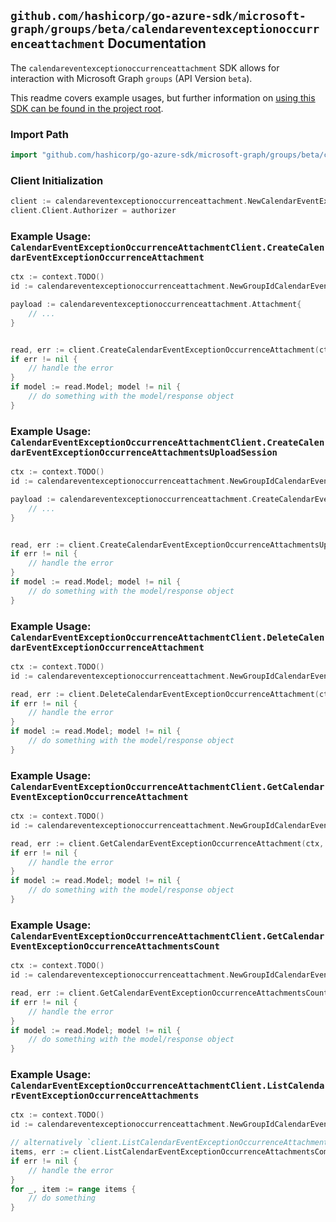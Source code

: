 
## `github.com/hashicorp/go-azure-sdk/microsoft-graph/groups/beta/calendareventexceptionoccurrenceattachment` Documentation

The `calendareventexceptionoccurrenceattachment` SDK allows for interaction with Microsoft Graph `groups` (API Version `beta`).

This readme covers example usages, but further information on [using this SDK can be found in the project root](https://github.com/hashicorp/go-azure-sdk/tree/main/docs).

### Import Path

```go
import "github.com/hashicorp/go-azure-sdk/microsoft-graph/groups/beta/calendareventexceptionoccurrenceattachment"
```


### Client Initialization

```go
client := calendareventexceptionoccurrenceattachment.NewCalendarEventExceptionOccurrenceAttachmentClientWithBaseURI("https://graph.microsoft.com")
client.Client.Authorizer = authorizer
```


### Example Usage: `CalendarEventExceptionOccurrenceAttachmentClient.CreateCalendarEventExceptionOccurrenceAttachment`

```go
ctx := context.TODO()
id := calendareventexceptionoccurrenceattachment.NewGroupIdCalendarEventIdExceptionOccurrenceID("groupId", "eventId", "eventId1")

payload := calendareventexceptionoccurrenceattachment.Attachment{
	// ...
}


read, err := client.CreateCalendarEventExceptionOccurrenceAttachment(ctx, id, payload, calendareventexceptionoccurrenceattachment.DefaultCreateCalendarEventExceptionOccurrenceAttachmentOperationOptions())
if err != nil {
	// handle the error
}
if model := read.Model; model != nil {
	// do something with the model/response object
}
```


### Example Usage: `CalendarEventExceptionOccurrenceAttachmentClient.CreateCalendarEventExceptionOccurrenceAttachmentsUploadSession`

```go
ctx := context.TODO()
id := calendareventexceptionoccurrenceattachment.NewGroupIdCalendarEventIdExceptionOccurrenceID("groupId", "eventId", "eventId1")

payload := calendareventexceptionoccurrenceattachment.CreateCalendarEventExceptionOccurrenceAttachmentsUploadSessionRequest{
	// ...
}


read, err := client.CreateCalendarEventExceptionOccurrenceAttachmentsUploadSession(ctx, id, payload, calendareventexceptionoccurrenceattachment.DefaultCreateCalendarEventExceptionOccurrenceAttachmentsUploadSessionOperationOptions())
if err != nil {
	// handle the error
}
if model := read.Model; model != nil {
	// do something with the model/response object
}
```


### Example Usage: `CalendarEventExceptionOccurrenceAttachmentClient.DeleteCalendarEventExceptionOccurrenceAttachment`

```go
ctx := context.TODO()
id := calendareventexceptionoccurrenceattachment.NewGroupIdCalendarEventIdExceptionOccurrenceIdAttachmentID("groupId", "eventId", "eventId1", "attachmentId")

read, err := client.DeleteCalendarEventExceptionOccurrenceAttachment(ctx, id, calendareventexceptionoccurrenceattachment.DefaultDeleteCalendarEventExceptionOccurrenceAttachmentOperationOptions())
if err != nil {
	// handle the error
}
if model := read.Model; model != nil {
	// do something with the model/response object
}
```


### Example Usage: `CalendarEventExceptionOccurrenceAttachmentClient.GetCalendarEventExceptionOccurrenceAttachment`

```go
ctx := context.TODO()
id := calendareventexceptionoccurrenceattachment.NewGroupIdCalendarEventIdExceptionOccurrenceIdAttachmentID("groupId", "eventId", "eventId1", "attachmentId")

read, err := client.GetCalendarEventExceptionOccurrenceAttachment(ctx, id, calendareventexceptionoccurrenceattachment.DefaultGetCalendarEventExceptionOccurrenceAttachmentOperationOptions())
if err != nil {
	// handle the error
}
if model := read.Model; model != nil {
	// do something with the model/response object
}
```


### Example Usage: `CalendarEventExceptionOccurrenceAttachmentClient.GetCalendarEventExceptionOccurrenceAttachmentsCount`

```go
ctx := context.TODO()
id := calendareventexceptionoccurrenceattachment.NewGroupIdCalendarEventIdExceptionOccurrenceID("groupId", "eventId", "eventId1")

read, err := client.GetCalendarEventExceptionOccurrenceAttachmentsCount(ctx, id, calendareventexceptionoccurrenceattachment.DefaultGetCalendarEventExceptionOccurrenceAttachmentsCountOperationOptions())
if err != nil {
	// handle the error
}
if model := read.Model; model != nil {
	// do something with the model/response object
}
```


### Example Usage: `CalendarEventExceptionOccurrenceAttachmentClient.ListCalendarEventExceptionOccurrenceAttachments`

```go
ctx := context.TODO()
id := calendareventexceptionoccurrenceattachment.NewGroupIdCalendarEventIdExceptionOccurrenceID("groupId", "eventId", "eventId1")

// alternatively `client.ListCalendarEventExceptionOccurrenceAttachments(ctx, id, calendareventexceptionoccurrenceattachment.DefaultListCalendarEventExceptionOccurrenceAttachmentsOperationOptions())` can be used to do batched pagination
items, err := client.ListCalendarEventExceptionOccurrenceAttachmentsComplete(ctx, id, calendareventexceptionoccurrenceattachment.DefaultListCalendarEventExceptionOccurrenceAttachmentsOperationOptions())
if err != nil {
	// handle the error
}
for _, item := range items {
	// do something
}
```
